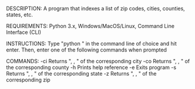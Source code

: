 DESCRIPTION:
A program that indexes a list of zip codes, cities, counties, states, etc.

REQUIREMENTS:
Python 3.x, Windows/MacOS/Linux, Command Line Interface (CLI)

INSTRUCTIONS:
Type "python <filepath>" in the command line of choice and hit enter.
Then, enter one of the following commands when prompted

COMMANDS:
-ci     <city>      Returns "<county>, <state>, <zip>" of the corresponding city
-co     <county>    Returns "<city>, <state>, <zip>" of the corresponding county
-h                  Prints help reference
-e                  Exits program
-s      <state>     Returns "<city>, <county>, <zip>" of the corresponding state
-z      <zip>       Returns "<city>, <county>, <state>" of the corresponding zip